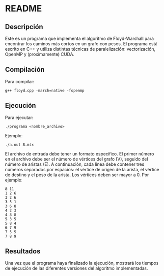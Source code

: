 # README

## Descripción

Este es un programa que implementa el algoritmo de Floyd-Warshall para encontrar los caminos más cortos en un grafo con pesos. El programa está escrito en C++ y utiliza distintas técnicas de paralelización: vectorización, OpenMP y (proximamente) CUDA.

## Compilación

Para compilar:

```
g++ floyd.cpp -march=native -fopenmp 
```

## Ejecución

Para ejecutar:

```
./programa <nombre_archivo>
```
Ejemplo:

```
./a.out 8.mtx
```
El archivo de entrada debe tener un formato específico. El primer número en el archivo debe ser el número de vértices del grafo (V), seguido del número de aristas (E). A continuación, cada línea debe contener tres números separados por espacios: el vértice de origen de la arista, el vértice de destino y el peso de la arista. Los vértices deben ser mayor a 0.  Por ejemplo:

```
8 11
1 2 6
3 2 6
3 5 1
3 6 8
4 2 3
4 8 8
5 3 5
5 8 4
6 7 9
7 5 5
7 8 9
```

## Resultados

Una vez que el programa haya finalizado la ejecución, mostrará los tiempos de ejecución de las diferentes versiones del algoritmo implementadas. 